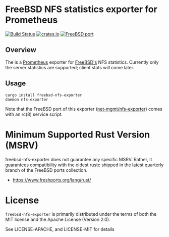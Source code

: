 # FreeBSD NFS statistics exporter for Prometheus

[![Build Status](https://api.cirrus-ci.com/github/Axcient/freebsd-nfs-exporter.svg)](https://cirrus-ci.com/github/Axcient/freebsd-nfs-exporter)
[![crates.io](https://img.shields.io/crates/v/freebsd-nfs-exporter.svg)](https://crates.io/crates/freebsd-nfs-exporter)
[![FreeBSD port](https://repology.org/badge/version-for-repo/freebsd/nfs-exporter.svg)](https://repology.org/project/nfs-exporter/versions)

## Overview

The is a [Prometheus](http://prometheus.io) exporter for
[FreeBSD's](http://www.freebsd.org) NFS statistics.  Currently only the server
statistics are supported; client stats will come later.

## Usage

```
cargo install freebsd-nfs-exporter
daemon nfs-exporter
```

Note that the FreeBSD port of this exporter
([net-mgmt/nfs-exporter](https://www.freshports.org/net-mgmt/nfs-exporter))
comes with an rc(8) service script.

# Minimum Supported Rust Version (MSRV)

freebsd-nfs-exporter does not guarantee any specific MSRV.  Rather, it
guarantees compatibility with the oldest rustc shipped in the latest quarterly
branch of the FreeBSD ports collection.

* https://www.freshports.org/lang/rust/

# License

`freebsd-nfs-exporter` is primarily distributed under the terms of both the MIT
license and the Apache License (Version 2.0).

See LICENSE-APACHE, and LICENSE-MIT for details
